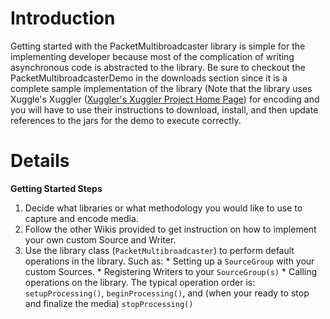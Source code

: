 # Introduction #

Getting started with the PacketMultibroadcaster library is simple for the implementing developer because most of the complication of writing asynchronous code is abstracted to the library. Be sure to checkout the PacketMultibroadcasterDemo in the downloads section since it is a complete sample implementation of the library (Note that the library uses Xuggle's Xuggler ([Xuggler's Xuggler Project Home Page](http://www.xuggle.com/xuggler/)) for encoding and you will have to use their instructions to download, install, and then update references to the jars for the demo to execute correctly.

# Details #

**Getting Started Steps**
  1. Decide what libraries or what methodology you would like to use to capture and encode media.
  1. Follow the other Wikis provided to get instruction on how to implement your own custom Source and Writer.
  1. Use the library class (`PacketMultibroadcaster`) to perform default operations in the library. Such as:
    * Setting up a `SourceGroup` with your custom Sources.
    * Registering Writers to your `SourceGroup(s)`
    * Calling operations on the library. The typical operation order is: `setupProcessing()`, `beginProcessing()`, and (when your ready to stop and finalize the media) `stopProcessing()`